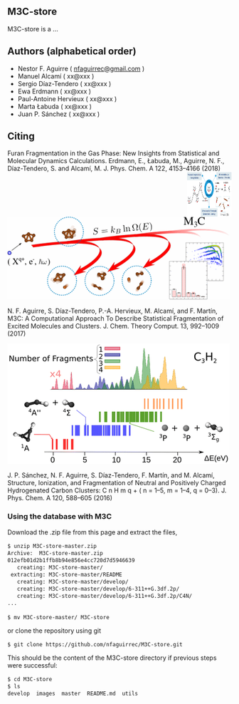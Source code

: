 ## M3C-store

M3C-store is a ...

## Authors (alphabetical order)
* Nestor F. Aguirre ( nfaguirrec@gmail.com )
* Manuel Alcamí ( xx@xxx )
* Sergio Díaz-Tendero ( xx@xxx )
* Ewa Erdmann ( xx@xxx )
* Paul-Antoine Hervieux ( xx@xxx )
* Marta Łabuda ( xx@xxx )
* Juan P. Sánchez ( xx@xxx )

## Citing

<!--To cite this database, please proceed as follows:

[![DOI](https://zenodo.org/badge/33068598.svg)](https://zenodo.org/badge/latestdoi/33068598)-->

<!-- ![NeutralFuranPaper](images/NeutralFuranPaper.gif) -->

Furan Fragmentation in the Gas Phase: New Insights from Statistical and Molecular Dynamics Calculations.
Erdmann, E., Łabuda, M., Aguirre, N. F., Díaz-Tendero, S. and Alcamí, M.
J. Phys. Chem. A 122, 4153–4166 (2018)
<img align="right" width="100" height="100" src="images/NeutralFuranPaper.gif">

![M3CPaper](images/M3CPaper.gif)

N. F. Aguirre, S. Díaz-Tendero, P.-A. Hervieux, M. Alcamí, and F. Martín, 
M3C: A Computational Approach To Describe Statistical Fragmentation of Excited Molecules and Clusters.
J. Chem. Theory Comput. 13, 992–1009 (2017)

![HydrogenatedCarbonClusters](images/HydrogenatedCarbonClusters.gif)

J. P. Sánchez, N. F. Aguirre, S. Díaz-Tendero, F. Martín, and M. Alcamí, 
Structure, Ionization, and Fragmentation of Neutral and Positively Charged Hydrogenated Carbon Clusters: C n H m q + ( n = 1–5, m = 1–4, q  = 0–3).
J. Phys. Chem. A 120, 588–605 (2016)

### Using the database with M3C
Download the .zip file from this page and extract the files,
```
$ unzip M3C-store-master.zip
Archive:  M3C-store-master.zip
012efb01d2b1ffb8b94e856e4cc720d7d5946639
   creating: M3C-store-master/
 extracting: M3C-store-master/README  
   creating: M3C-store-master/develop/
   creating: M3C-store-master/develop/6-311++G.3df.2p/
   creating: M3C-store-master/develop/6-311++G.3df.2p/C4N/
...

$ mv M3C-store-master/ M3C-store
```
or clone the repository using git
```
$ git clone https://github.com/nfaguirrec/M3C-store.git
```
This should be the content of the M3C-store directory if previous steps were successful:
```
$ cd M3C-store
$ ls
develop  images  master  README.md  utils
```
<!--Finally, to use the database in M3C, you simply have to copy the files in a directory included in the PATH system variable, as for example bin in your home directory:
```
$ cp sjobq/* $HOME/bin/
```-->

